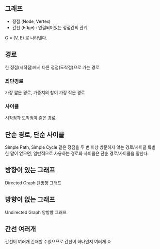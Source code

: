## 그래프
* 정점 (Node, Vertex)
* 간선 (Edge) : 연결되어있는 정점간의 관계

G = (V, E) 로 나타낸다.

## 경로
한 정점(시작점)에서 다른 정점(도착점)으로 가는 경로

### 최단경로
가장 짧은 경로, 가중치의 합이 가장 작은 경로

### 사이클
시작점과 도착점이 같은 경로

## 단순 경로, 단순 사이클
Simple Path, Simple Cycle
같은 정점을 두 번 이상 방문하지 않는 경로/사이클
특별한 말이 없으면, 일반적으로 사용하는 경로와 사이클은 단순 경로/사이클을 말한다.

## 방향이 있는 그래프
Directed Graph
단방향 그래프

## 방향이 없는 그래프
Undirected Graph
양방향 그래프

## 간선 여러개
간선이 여러개 존재할 수있으므로 간선이 하나인지 여러개 ㅇ
<!--stackedit_data:
eyJoaXN0b3J5IjpbLTczNDY0MTQ5N119
-->
